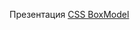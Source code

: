 Презентация  [CSS BoxModel](https://drive.google.com/file/d/1CIZxw52G4nOALzb0wGY6Kpz2vQ3L_Xjs/view?usp=sharing)   
